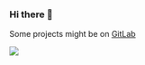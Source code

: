 ### Hi there 👋

Some projects might be on [GitLab](https://gitlab.com/users/maxks/)

![](https://komarev.com/ghpvc/?username=maxcoga&color=blueviolet)


<!--
**MaxCoGa/MaxCoga** is a ✨ _special_ ✨ repository because its `README.md` (this file) appears on your GitHub profile.

Here are some ideas to get you started:

- 🔭 I’m currently working on ...
- 🌱 I’m currently learning ...
- 👯 I’m looking to collaborate on ...
- 🤔 I’m looking for help with ...
- 💬 Ask me about ...
- 📫 How to reach me: ...
- 😄 Pronouns: ...
- ⚡ Fun fact: ...
-->
